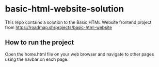 # basic-html-website-solution
This repo contains a solution to the Basic HTML Website frontend project from https://roadmap.sh/projects/basic-html-website

## How to run the project
Open the home.html file on your web browser and navigate to other pages using the navbar on each page.